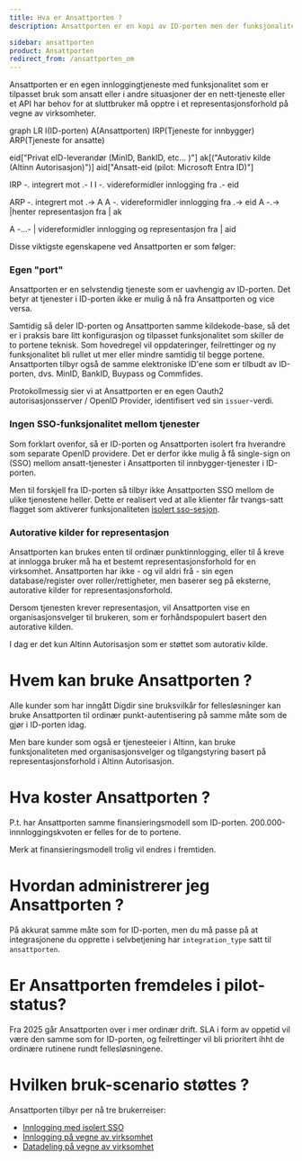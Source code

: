 ```yaml
---
title: Hva er Ansattporten ?
description: Ansattporten er en kopi av ID-porten men der funksjonaliteten er tilpasset innlogging i ansatt/representasjonskontekst.

sidebar: ansattporten
product: Ansattporten
redirect_from: /ansattporten_om
---
```


Ansattporten er en egen innloggingtjeneste med funksjonalitet som er tilpasset bruk som ansatt eller i andre situasjoner der en nett-tjeneste eller et API har behov for at sluttbruker må opptre i et representasjonsforhold på vegne av virksomheter.


<div class="mermaid">
graph LR
  I(ID-porten)
  A(Ansattporten)
  IRP(Tjeneste for innbygger)
  ARP(Tjeneste for ansatte)

  eid["Privat eID-leverandør 
  (MinID, BankID, etc... )"]
  ak[("Autorativ kilde
(Altinn Autorisasjon)")]
  aid["Ansatt-eid
(pilot: Microsoft Entra ID)"]

  IRP -. integrert mot .- I 
  I -. videreformidler innlogging fra  .- eid

  ARP -. integrert mot .-> A
  A -. videreformidler innlogging fra .-> eid 
  A -.-> |henter representasjon fra | ak

  A -...- | videreformidler innlogging og representasjon fra | aid

</div>

Disse viktigste egenskapene ved Ansattporten er som følger:

### Egen "port"

Ansattporten er en selvstendig tjeneste som er uavhengig av ID-porten.  Det betyr at tjenester i ID-porten ikke er mulig å nå fra Ansattporten og vice versa. 

Samtidig så deler ID-porten og Ansattporten samme kildekode-base, så det er i praksis bare litt konfigurasjon og tilpasset funksjonalitet som skiller de to portene teknisk.  Som hovedregel vil oppdateringer, feilrettinger og ny funksjonalitet bli rullet ut mer eller mindre samtidig til begge portene. Ansattporten tilbyr også de samme elektroniske ID'ene som er tilbudt av ID-porten, dvs. MinID, BankID, Buypass og Commfides.

Protokollmessig sier vi at Ansattporten er en egen Oauth2 autorisasjonsserver / OpenID Provider, identifisert ved sin `issuer`-verdi.


### Ingen SSO-funksjonalitet mellom tjenester

Som forklart ovenfor, så er ID-porten og Ansattporten isolert fra hverandre som separate OpenID providere. Det er derfor ikke mulig å få single-sign on (SSO) mellom ansatt-tjenester i Ansattporten til innbygger-tjenester i ID-porten.  

Men til forskjell fra ID-porten så tilbyr ikke Ansattporten SSO mellom de ulike tjenestene heller.  Dette er realisert ved at alle klienter får tvangs-satt flagget som aktiverer funksjonaliteten [isolert sso-sesjon](oidc_func_nosso.html).

### Autorative kilder for representasjon

Ansattporten kan brukes enten til ordinær punktinnlogging, eller til å kreve at innlogga bruker må ha et bestemt representasjonsforhold for en virksomhet.   Ansattporten har ikke - og vil aldri frå - sin egen database/register over roller/rettigheter, men baserer seg på eksterne, autorative kilder for representasjonsforhold.

Dersom tjenesten krever representasjon, vil Ansattporten vise en organisasjonsvelger til brukeren, som er forhåndspopulert basert den autorative kilden.

I dag er det kun Altinn Autorisasjon som er støttet som autorativ kilde. 


# Hvem kan bruke Ansattporten ?

Alle kunder som har inngått Digdir sine bruksvilkår for fellesløsninger kan bruke Ansattporten til ordinær punkt-autentisering på samme måte som de gjør i ID-porten idag.

Men bare kunder som også er tjenesteeier i Altinn, kan bruke funksjonaliteten med organisasjonsvelger og tilgangstyring basert på representasjonsforhold i Altinn Autorisasjon.


# Hva koster Ansattporten ?

P.t. har Ansattporten samme finansieringsmodell som ID-porten.  200.000-innnloggingskvoten er felles for de to portene.

Merk at finansieringsmodell trolig vil endres i fremtiden.


# Hvordan administrerer jeg Ansattporten ?

På akkurat samme måte som for ID-porten, men du må passe på at integrasjonene du opprette i selvbetjening har `integration_type` satt til `ansattporten`.


# Er Ansattporten fremdeles i pilot-status? 

Fra 2025 går Ansattporten over i mer ordinær drift.  SLA i form av oppetid vil være den samme som for ID-porten, og feilrettinger vil bli prioritert ihht de ordinære rutinene rundt fellesløsningene.


# Hvilken bruk-scenario støttes ? 

Ansattporten tilbyr per nå tre brukerreiser:

* [Innlogging med isolert SSO](ansattporten_guide.html)
* [Innlogging på vegne av virksomhet](ansattporten_representasjon.html)
* [Datadeling på vegne av virksomhet](ansattporten_oauth2.html)



